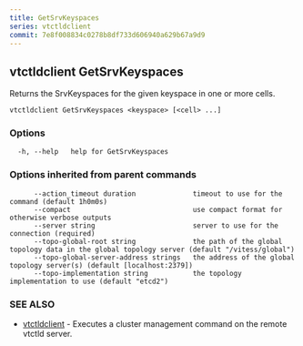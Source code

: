 ```yaml
---
title: GetSrvKeyspaces
series: vtctldclient
commit: 7e8f008834c0278b8df733d606940a629b67a9d9
---
```

## vtctldclient GetSrvKeyspaces

Returns the SrvKeyspaces for the given keyspace in one or more cells.

```
vtctldclient GetSrvKeyspaces <keyspace> [<cell> ...]
```

### Options

```
  -h, --help   help for GetSrvKeyspaces
```

### Options inherited from parent commands

```
      --action_timeout duration              timeout to use for the command (default 1h0m0s)
      --compact                              use compact format for otherwise verbose outputs
      --server string                        server to use for the connection (required)
      --topo-global-root string              the path of the global topology data in the global topology server (default "/vitess/global")
      --topo-global-server-address strings   the address of the global topology server(s) (default [localhost:2379])
      --topo-implementation string           the topology implementation to use (default "etcd2")
```

### SEE ALSO

* [vtctldclient](../)	 - Executes a cluster management command on the remote vtctld server.

